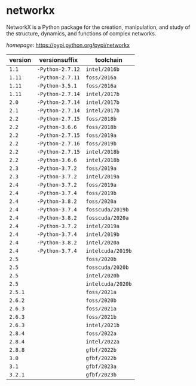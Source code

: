 # networkx

NetworkX is a Python package for the creation, manipulation, and study of the structure, dynamics,  and functions of complex networks.

*homepage*: <https://pypi.python.org/pypi/networkx>

version | versionsuffix | toolchain
--------|---------------|----------
``1.1`` | ``-Python-2.7.12`` | ``intel/2016b``
``1.11`` | ``-Python-2.7.11`` | ``foss/2016a``
``1.11`` | ``-Python-3.5.1`` | ``foss/2016a``
``1.11`` | ``-Python-2.7.14`` | ``intel/2017b``
``2.0`` | ``-Python-2.7.14`` | ``intel/2017b``
``2.1`` | ``-Python-2.7.14`` | ``intel/2017b``
``2.2`` | ``-Python-2.7.15`` | ``foss/2018b``
``2.2`` | ``-Python-3.6.6`` | ``foss/2018b``
``2.2`` | ``-Python-2.7.15`` | ``foss/2019a``
``2.2`` | ``-Python-2.7.16`` | ``foss/2019b``
``2.2`` | ``-Python-2.7.15`` | ``intel/2018b``
``2.2`` | ``-Python-3.6.6`` | ``intel/2018b``
``2.3`` | ``-Python-3.7.2`` | ``foss/2019a``
``2.3`` | ``-Python-3.7.2`` | ``intel/2019a``
``2.4`` | ``-Python-3.7.2`` | ``foss/2019a``
``2.4`` | ``-Python-3.7.4`` | ``foss/2019b``
``2.4`` | ``-Python-3.8.2`` | ``foss/2020a``
``2.4`` | ``-Python-3.7.4`` | ``fosscuda/2019b``
``2.4`` | ``-Python-3.8.2`` | ``fosscuda/2020a``
``2.4`` | ``-Python-3.7.2`` | ``intel/2019a``
``2.4`` | ``-Python-3.7.4`` | ``intel/2019b``
``2.4`` | ``-Python-3.8.2`` | ``intel/2020a``
``2.4`` | ``-Python-3.7.4`` | ``intelcuda/2019b``
``2.5`` |  | ``foss/2020b``
``2.5`` |  | ``fosscuda/2020b``
``2.5`` |  | ``intel/2020b``
``2.5`` |  | ``intelcuda/2020b``
``2.5.1`` |  | ``foss/2021a``
``2.6.2`` |  | ``foss/2020b``
``2.6.3`` |  | ``foss/2021a``
``2.6.3`` |  | ``foss/2021b``
``2.6.3`` |  | ``intel/2021b``
``2.8.4`` |  | ``foss/2022a``
``2.8.4`` |  | ``intel/2022a``
``2.8.8`` |  | ``gfbf/2022b``
``3.0`` |  | ``gfbf/2022b``
``3.1`` |  | ``gfbf/2023a``
``3.2.1`` |  | ``gfbf/2023b``
